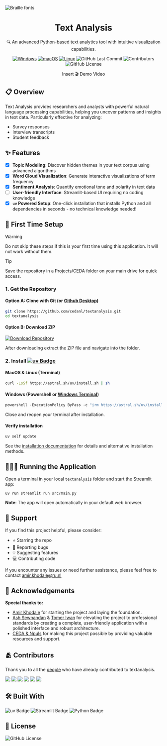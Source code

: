 ![Braille fonts](https://see.fontimg.com/api/rf5/DOeDd/MGE4NTM1Njg3NjZhNDZhZTgwNTE0MjE5YzUxMzA0OTgudHRm/VEVYVCBBTkFMWVNJUw/braille-cc0.png?r=dw&h=81&w=1250&fg=00B17E&bg=000000&s=65)

<div align="center">
  <h1>Text Analysis</h1>

  <p>🔍 An advanced Python-based text analytics tool with intuitive visualization capabilities.</p>

  <p>
    <a href="#"><img src="https://custom-icon-badges.demolab.com/badge/Windows-0078D6?logo=windows11&logoColor=white" alt="Windows"></a>
    <a href="#"><img src="https://img.shields.io/badge/macOS-000000?logo=apple&logoColor=F0F0F0" alt="macOS"></a>
    <a href="#"><img src="https://img.shields.io/badge/Linux-FCC624?logo=linux&logoColor=black" alt="Linux"></a>
    <img src="https://badgen.net/github/last-commit/cedanl/textanalysis" alt="GitHub Last Commit">
    <img src="https://badgen.net/github/contributors/cedanl/textanalysis" alt="Contributors">
    <img src="https://img.shields.io/github/license/cedanl/textanalysis" alt="GitHub License">
  </p>

  <p>Insert 🎬 Demo Video</p>
</div>

## 📋 Overview

Text Analysis provides researchers and analysts with powerful natural language processing capabilities, helping you uncover patterns and insights in text data. Particularly effective for analyzing:

- Survey responses
- Interview transcripts
- Student feedback

## ✨ Features
- [x] **Topic Modeling**: Discover hidden themes in your text corpus using advanced algorithms
- [x] **Word Cloud Visualization**: Generate interactive visualizations of term frequency
- [x] **Sentiment Analysis**: Quantify emotional tone and polarity in text data
- [ ] **User-friendly Interface**: Streamlit-based UI requiring no coding knowledge
- [x] **`uv` Powered Setup**: One-click installation that installs Python and all dependencies in seconds - no technical knowledge needed!

## 🚀 First Time Setup
> [!WARNING]
> Do not skip these steps if this is your first time using this application. It will not work without them.

> [!TIP]
> Save the repository in a Projects/CEDA folder on your main drive for quick access.


### 1. Get the Repository

#### Option A: Clone with Git (or [Github Desktop](https://github.com/apps/desktop))
```bash
git clone https://github.com/cedanl/textanalysis.git
cd textanalysis
```

#### Option B: Download ZIP
[![Download Repository](https://img.shields.io/badge/Download-Repository-green)](https://github.com/cedanl/textanalysis/archive/refs/heads/main.zip)

After downloading extract the ZIP file and navigate into the folder.

### 2. Install [![uv Badge](https://img.shields.io/badge/uv-DE5FE9?logo=uv&logoColor=fff&style=flat)](https://docs.astral.sh/uv/)

#### MacOS & Linux (Terminal)
```bash
curl -LsSf https://astral.sh/uv/install.sh | sh
```

#### Windows (Powershell or [Windows Terminal](https://apps.microsoft.com/detail/9n0dx20hk701?hl=nl-NL&gl=NL))
```powershell
powershell -ExecutionPolicy ByPass -c "irm https://astral.sh/uv/install.ps1 | iex"
```
Close and reopen your terminal after installation.

#### Verify installation

```bash
uv self update
```

See the [installation documentation](https://docs.astral.sh/uv/getting-started/installation/) for
details and alternative installation methods.

## 🏃‍♂️‍➡️ Running the Application
Open a terminal in your local `textanalysis` folder and 
start the Streamlit app:

```
uv run streamlit run src/main.py
```

<strong>Note</strong>: The app will open automatically in your default web browser.


## 🤲 Support
If you find this project helpful, please consider:
- ⭐ Starring the repo
- 🐛 Reporting bugs
- 💡 Suggesting features
- 💻 Contributing code

If you encounter any issues or need further assistance, please feel free to contact amir.khodaie@ru.nl

## 🙏 Acknowledgements
<strong>Special thanks to:</strong>
- [Amir Khodaie](https://github.com/radboudir) for starting the project and laying the foundation.
- [Ash Sewnandan](https://github.com/asewnandan) & [Tomer Iwan](https://github.com/Tomeriko96) for elevating the project to professional standards by creating a complete, user-friendly application with a polished interface and robust architecture.
- [CEDA & Npuls](https://community-data-ai.npuls.nl/groups/view/44d20066-53a8-48c2-b4e9-be348e05d273/project-center-for-educational-data-analytics-ceda) for making this project possible by providing valuable resources and support.


## 🫂 Contributors
Thank you to all the [people](https://github.com/cedanl/textanalysis/graphs/contributors) who have already contributed to textanalysis.


[![](https://github.com/asewnandan.png?size=50)](https://github.com/asewnandan)
[![](https://github.com/radboudir.png?size=50)](https://github.com/radboudir)
[![](https://github.com/alilowni.png?size=50)](https://github.com/alilowni)
[![](https://github.com/tin900.png?size=50)](https://github.com/tin900)
[![](https://github.com/Tomeriko96.png?size=50)](https://github.com/Tomeriko96)
[![](https://github.com/jorngithub.png?size=50)](https://github.com/Tomeriko96jorngithub)

## 🛠️ Built With
![uv Badge](https://img.shields.io/badge/uv-DE5FE9?logo=uv&logoColor=fff&style=flat)
![Streamlit Badge](https://img.shields.io/badge/Streamlit-FF4B4B?logo=streamlit&logoColor=fff&style=flat) 
![Python Badge](https://img.shields.io/badge/Python-3776AB?logo=python&logoColor=fff&style=flat)

## 📄 License
![GitHub License](https://img.shields.io/github/license/cedanl/textanalysis) 
